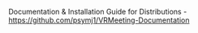 Documentation & Installation Guide for Distributions - https://github.com/psymj1/VRMeeting-Documentation
